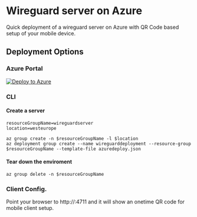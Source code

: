 # Wireguard server on Azure 
Quick deployment of a wireguard server on Azure with QR Code based setup of your mobile device. 
## Deployment Options 

### Azure Portal
[![Deploy to Azure](https://aka.ms/deploytoazurebutton)](https://portal.azure.com/#create/Microsoft.Template/uri/https%3A%2F%2Fraw.githubusercontent.com%2Fderdanu%2Fazure-wireguard%2Fmaster%2Fazuredeploy.json)

### CLI
#### Create a server
    
    resourceGroupName=wireguardserver
    location=westeurope

    az group create -n $resourceGroupName -l $location
    az deployment group create --name wireguarddeployment --resource-group $resourceGroupName --template-file azuredeploy.json

#### Tear down the enviroment
    az group delete -n $resourceGroupName 

### Client Config.
Point your browser to http://<FQDN>:4711 and it will show an onetime QR code for mobile client setup.  

